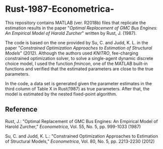 # Rust-1987-Econometrica-

This repository contains MATLAB (ver. R2018b) files that replicate the estimation results in the paper 
"*Optimal Replacement of GMC Bus Engines: An Empirical Model of Harold Zurcher*" written by Rust, J. (1987). 

The code is based on the one provided by Su, C. and Judd, K. L. in the paper 
"*Constrained Optimization Approaches to Estimation of Structural Models*" (2012). 
Although the authors used *KNITRO*, fee-charging constrained optimization solver, to solve a single-agent dynamic discrete choice model, 
I used the function *fmincon*, one of the MATLAB built-in functions and verified that the estimated parameters are close to the true parameters.

In the code, 
a data set is generated given the parameter estimates in the third column of Table X in Rust(1987) as true parameters. 
After that, the model is estimated by the nested fixed-point algorithm. 

## Reference

Rust, J.: "Optimal Replacement of GMC Bus Engines: An Empirical Model of Harold Zurcher," *Econometrica*, Vol. 55, No. 5, pp. 999-1033 (1987)

Su, C. and Judd, K. L.: "Constrained Optimization Approaches to Estimation of Structural Models," *Econometrica*, Vol. 80, No. 5, pp. 2213-2230 (2012)
